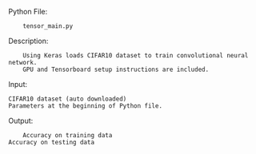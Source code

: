 Python File:	
        
        tensor_main.py	


Description: 

        Using Keras loads CIFAR10 dataset to train convolutional neural network.
        GPU and Tensorboard setup instructions are included.	


Input: 

    CIFAR10 dataset (auto downloaded)
    Parameters at the beginning of Python file.	


Output: 
        
        Accuracy on training data
	Accuracy on testing data

